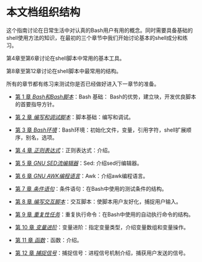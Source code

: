 # 本文档组织结构

这个指南讨论在日常生活中对认真的Bash用户有用的概念。同时需要具备基础的shell使用方法的知识，在最初的三个章节中我们开始讨论基本的shell成分和练习。

第4章至第6章讨论在shell脚本中常用的基本工具。

第8章至第12章讨论在shell脚本中最常用的结构。

所有的章节都有练习来测试你是否已经做好进入下一章节的准备。

* [第 1 章 _Bash和Bash脚本_](../Bash-And-Bash-Script/README.md)：Bash 基础： Bash的优势，建立块，开发优良脚本的首要指导方针。

* [第 2 章 _编写和调试脚本_](../Writing-And-Debugging-Script/README.md)：脚本基础：编写和调试。

* [第 3 章 _Bash环境_](../Bash-Environment/README.md)：Bash环境：初始化文件，变量，引用字符，shell扩展顺序，别名，选项。

* [第 4 章 _正则表达式_](../Regular-Expressions/README.md)：正则表达式：介绍。

* [第 5 章 _GNU SED流编辑器_](../Introducing-Sed/README.md)：Sed: 介绍sed行编辑器。

* [第 6 章 _GNU AWK编程语言_](../Introducing-Awk/README.md)：Awk：介绍awk编程语言。

* [第 7 章 _条件语句_](../Conditional-Statements/README.md)：条件语句：在Bash中使用的测试条件的结构。

* [第 8 章 _编写交互脚本_](../Writing-Interactive-Script/README.md)：交互脚本：使脚本用户友好化，捕捉用户输入。

* [第 9 章 _重复性任务_](../Repeating-Tasks/README.md)：重复执行命令：在Bash中使用的自动执行命令的结构。

* [第 10 章 _变量进阶_](../Advanced-Variables/README.md)：变量进阶：指定变量类型，介绍变量数组和变量操作。

* [第 11 章 _函数_](../Functions/README.md)：函数：介绍。

* [第 12 章 _捕捉信号_](../Catching-Signals/README.md)：捕捉信号：进程信号机制介绍，捕获用户发送的信号。

